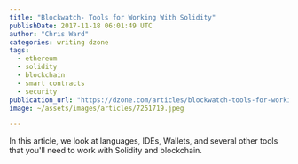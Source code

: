 ```yaml
---
title: "Blockwatch- Tools for Working With Solidity"
publishDate: 2017-11-18 06:01:49 UTC
author: "Chris Ward"
categories: writing dzone
tags:
  - ethereum
  - solidity
  - blockchain
  - smart contracts
  - security
publication_url: "https://dzone.com/articles/blockwatch-tools-for-working-with-solidity"
image: ~/assets/images/articles/7251719.jpeg

---
```

In this article, we look at languages, IDEs, Wallets, and several other tools that you'll need to work with Solidity and blockchain.

